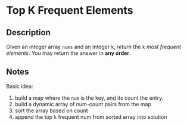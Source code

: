 # Top K Frequent Elements
## Description
Given an integer array `nums` and an integer `k`, *return* the `k` *most frequent elements*. You may return the answer in **any order**.

## Notes
Basic idea: 
1. build a map where the `num` is the key, and its count the entry.
2. build a dynamic array of num-count pairs from the map
3. sort the array based on count
4. append the top `k` frequent num from sorted array into solution

